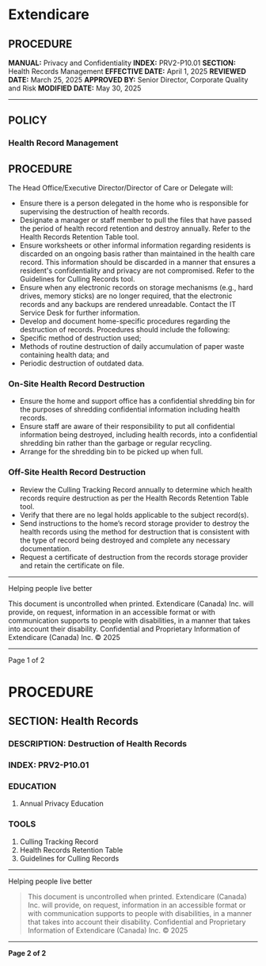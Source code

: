 # Extendicare

## PROCEDURE

**MANUAL:** Privacy and Confidentiality
**INDEX:** PRV2-P10.01
**SECTION:** Health Records Management
**EFFECTIVE DATE:** April 1, 2025
**REVIEWED DATE:** March 25, 2025
**APPROVED BY:** Senior Director, Corporate Quality and Risk
**MODIFIED DATE:** May 30, 2025

----

## POLICY

### Health Record Management

## PROCEDURE

The Head Office/Executive Director/Director of Care or Delegate will:

- Ensure there is a person delegated in the home who is responsible for supervising the destruction of health records.
- Designate a manager or staff member to pull the files that have passed the period of health record retention and destroy annually. Refer to the Health Records Retention Table tool.
- Ensure worksheets or other informal information regarding residents is discarded on an ongoing basis rather than maintained in the health care record. This information should be discarded in a manner that ensures a resident's confidentiality and privacy are not compromised. Refer to the Guidelines for Culling Records tool.
- Ensure when any electronic records on storage mechanisms (e.g., hard drives, memory sticks) are no longer required, that the electronic records and any backups are rendered unreadable. Contact the IT Service Desk for further information.
- Develop and document home-specific procedures regarding the destruction of records. Procedures should include the following:
- Specific method of destruction used;
- Methods of routine destruction of daily accumulation of paper waste containing health data; and
- Periodic destruction of outdated data.

### On-Site Health Record Destruction

- Ensure the home and support office has a confidential shredding bin for the purposes of shredding confidential information including health records.
- Ensure staff are aware of their responsibility to put all confidential information being destroyed, including health records, into a confidential shredding bin rather than the garbage or regular recycling.
- Arrange for the shredding bin to be picked up when full.

### Off-Site Health Record Destruction

- Review the Culling Tracking Record annually to determine which health records require destruction as per the Health Records Retention Table tool.
- Verify that there are no legal holds applicable to the subject record(s).
- Send instructions to the home’s record storage provider to destroy the health records using the method for destruction that is consistent with the type of record being destroyed and complete any necessary documentation.
- Request a certificate of destruction from the records storage provider and retain the certificate on file.

----

Helping people live better

This document is uncontrolled when printed.
Extendicare (Canada) Inc. will provide, on request, information in an accessible format or with communication supports to people with disabilities, in a manner that takes into account their disability. Confidential and Proprietary Information of Extendicare (Canada) Inc. © 2025

----

Page 1 of 2

# PROCEDURE

## SECTION: Health Records
### DESCRIPTION: Destruction of Health Records
### INDEX: PRV2-P10.01

### EDUCATION
1. Annual Privacy Education

### TOOLS
1. Culling Tracking Record
2. Health Records Retention Table
3. Guidelines for Culling Records

----

Helping people live better

> This document is uncontrolled when printed.
> Extendicare (Canada) Inc. will provide, on request, information in an accessible format or with communication supports to people with disabilities, in a manner that takes into account their disability. Confidential and Proprietary Information of Extendicare (Canada) Inc. © 2025

----

**Page 2 of 2**